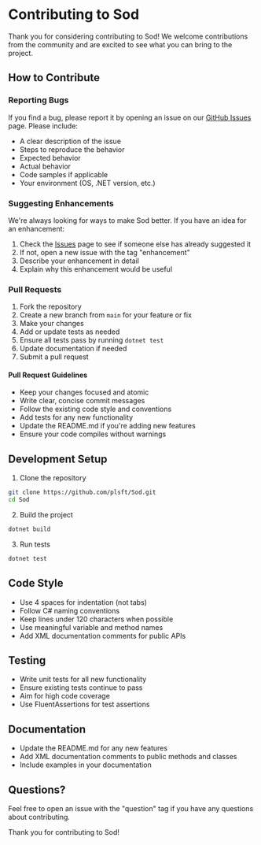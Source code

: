 # Contributing to Sod

Thank you for considering contributing to Sod! We welcome contributions from the community and are excited to see what you can bring to the project.

## How to Contribute

### Reporting Bugs

If you find a bug, please report it by opening an issue on our [GitHub Issues](https://github.com/plsft/Sod/issues) page. Please include:

- A clear description of the issue
- Steps to reproduce the behavior
- Expected behavior
- Actual behavior
- Code samples if applicable
- Your environment (OS, .NET version, etc.)

### Suggesting Enhancements

We're always looking for ways to make Sod better. If you have an idea for an enhancement:

1. Check the [Issues](https://github.com/plsft/Sod/issues) page to see if someone else has already suggested it
2. If not, open a new issue with the tag "enhancement"
3. Describe your enhancement in detail
4. Explain why this enhancement would be useful

### Pull Requests

1. Fork the repository
2. Create a new branch from `main` for your feature or fix
3. Make your changes
4. Add or update tests as needed
5. Ensure all tests pass by running `dotnet test`
6. Update documentation if needed
7. Submit a pull request

#### Pull Request Guidelines

- Keep your changes focused and atomic
- Write clear, concise commit messages
- Follow the existing code style and conventions
- Add tests for any new functionality
- Update the README.md if you're adding new features
- Ensure your code compiles without warnings

## Development Setup

1. Clone the repository
```bash
git clone https://github.com/plsft/Sod.git
cd Sod
```

2. Build the project
```bash
dotnet build
```

3. Run tests
```bash
dotnet test
```

## Code Style

- Use 4 spaces for indentation (not tabs)
- Follow C# naming conventions
- Keep lines under 120 characters when possible
- Use meaningful variable and method names
- Add XML documentation comments for public APIs

## Testing

- Write unit tests for all new functionality
- Ensure existing tests continue to pass
- Aim for high code coverage
- Use FluentAssertions for test assertions

## Documentation

- Update the README.md for any new features
- Add XML documentation comments to public methods and classes
- Include examples in your documentation

## Questions?

Feel free to open an issue with the "question" tag if you have any questions about contributing.

Thank you for contributing to Sod!